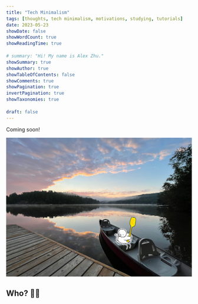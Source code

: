 ```yaml
---
title: "Tech Minimalism"
tags: [thoughts, tech minimalism, motivations, studying, tutorials]
date: 2023-05-23
showDate: false
showWordCount: true
showReadingTime: true

# summary: "Hi! My name is Alex Zhu."
showSummary: true
showAuthor: true
showTableOfContents: false
showComments: true
showPagination: true
invertPagination: true
showTaxonomies: true

draft: false
---
```


Coming soon!

![text.](thumb.jpg "text")

## Who? 👨‍💻